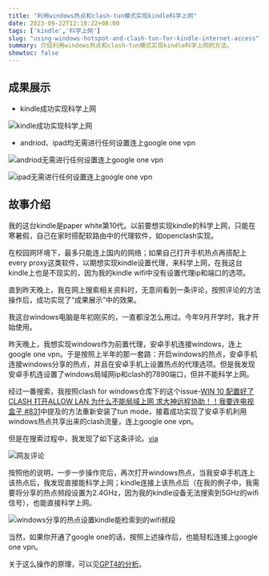 ```yaml
---
title: "利用windows热点和clash-tun模式实现kindle科学上网"
date: 2023-09-22T12:18:22+08:00
tags: ['kindle','科学上网']
slug: "using-windows-hotspot-and-clash-tun-for-kindle-internet-access"
summary: 介绍利用windows热点和clash-tun模式实现kindle科学上网的方法。
showtoc: false
---
```


## 成果展示

- kindle成功实现科学上网

![kindle成功实现科学上网](https://vip2.loli.io/2023/09/22/AaFxTH2cnsWhlpy.webp)

- andriod、ipad均无需进行任何设置连上google one vpn

![andriod无需进行任何设置连上google one vpn](https://vip2.loli.io/2023/09/22/NM1QCIXHkKUj2Su.webp)

![ipad无需进行任何设置连上google one vpn](https://vip2.loli.io/2023/09/22/36bDAWM8hLP2olk.webp)

## 故事介绍

我的这台kindle是paper white第10代。以前要想实现kindle的科学上网，只能在寒暑假，自己在家时搭配软路由中的代理软件，如openclash实现。

在校园网环境下，最多只能连上国内的网络；如果自己打开手机热点再搭配上every proxy这类软件，以期想实现kindle设置代理，来科学上网，在我这台kindle上也是不现实的，因为我的kindle wifi中没有设置代理ip和端口的选项。

直到昨天晚上，我在网上搜索相关资料时，无意间看到一条评论，按照评论的方法操作后，成功实现了“成果展示”中的效果。

我这台windows电脑是年初刚买的，一直都没怎么用过。今年9月开学时，我才开始使用。

昨天晚上，我想实现windows作为前置代理，安卓手机连接windows，连上google one vpn。于是按照上半年的那一套路：开启windows的热点，安卓手机连接windows分享的热点，并且在安卓手机上设置热点的代理选项。但是我发现安卓手机连设置了windows局域网ip和clash的7890端口，但并不能科学上网。

经过一番搜索，我按照clash for windows仓库下的这个issue-[WIN 10 配置好了CLASH 打开ALLOW LAN 为什么不能局域上网 求大神远程协助！！我要连电视盒子 #831](https://github.com/Fndroid/clash_for_windows_pkg/issues/831)中提及的方法重新安装了tun mode，接着成功实现了安卓手机利用windows热点共享出来的clash流量，连上google one vpn。

但是在搜索过程中，我发现了如下这条评论。[via](https://zhuanlan.zhihu.com/p/337430556)

![网友评论](https://vip2.loli.io/2023/09/22/nk7v24OZwzGfeFi.webp)


按照他的说明，一步一步操作完后，再次打开windows热点，当我安卓手机连上该热点后，我发现直接能科学上网；kindle连接上该热点后（在我的例子中，我需要将分享的热点频段设置为2.4GHz，因为我的kindle设备无法搜索到5GHz的wifi信号），也能直接科学上网。

![windows分享的热点设置kindle能检索到的wifi频段](https://vip2.loli.io/2023/09/22/fJ9nNXCSyQ2iODT.webp)

当然，如果你开通了google one的话，按照上述操作后，也能轻松连接上google one vpn。

关于这么操作的原理，可以见[GPT4的分析](https://chat.openai.com/share/0f7c9947-c897-406a-aea2-3e37129a43b8)。